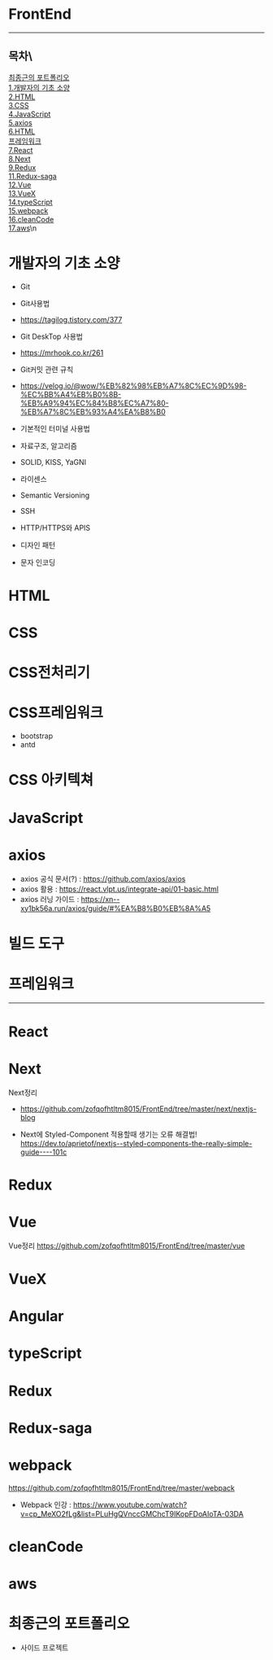 # FrontEnd
---
## 목차\
[최종근의 포트폴리오](#최종근의-포트폴리오) \
[1.개발자의 기초 소양](#개발자의-기초-소양)\
[2.HTML](#HTML)\
[3.CSS](#CSS)\
[4.JavaScript](#JavaScript)\
[5.axios](#axios)\
[6.HTML](#HTML)\
[프레임워크](#프레임워크)\
[7.React](#React)\
[8.Next](#Next)\
[9.Redux](#Redux)\
[11.Redux-saga](#Redux-saga)\
[12.Vue](#Vue)\
[13.VueX](#VueX)\
[14.typeScript](#typeScript)\
[15.webpack](#webpack)\
[16.cleanCode](#cleanCode)\
[17.aws](#aws)\n



# 개발자의 기초 소양
- Git
 - Git사용법
  - https://tagilog.tistory.com/377
 
 - Git DeskTop 사용법
  - https://mrhook.co.kr/261
  
 - Git커밋 관련 규칙
  - https://velog.io/@wow/%EB%82%98%EB%A7%8C%EC%9D%98-%EC%BB%A4%EB%B0%8B-%EB%A9%94%EC%84%B8%EC%A7%80-%EB%A7%8C%EB%93%A4%EA%B8%B0
  
- 기본적인 터미널 사용법
- 자료구조, 알고리즘
- SOLID, KISS, YaGNI
- 라이센스
- Semantic Versioning
- SSH
- HTTP/HTTPS와 APIS
- 디자인 패턴
- 문자 인코딩



# HTML




# CSS


# CSS전처리기

# CSS프레임워크
- bootstrap
- antd

# CSS 아키텍쳐



# JavaScript

# axios
- axios 공식 문서(?) :  https://github.com/axios/axios
- axios 활용 : https://react.vlpt.us/integrate-api/01-basic.html
- axios 러닝 가이드 : https://xn--xy1bk56a.run/axios/guide/#%EA%B8%B0%EB%8A%A5



# 빌드 도구



# 프레임워크
---

# React
# Next
Next정리
- https://github.com/zofqofhtltm8015/FrontEnd/tree/master/next/nextjs-blog

- Next에 Styled-Component 적용할때 생기는 오류 해결법! <br>
https://dev.to/aprietof/nextjs--styled-components-the-really-simple-guide----101c


# Redux

# Vue
Vue정리
https://github.com/zofqofhtltm8015/FrontEnd/tree/master/vue
# VueX

# Angular


# typeScript

# Redux

# Redux-saga

# webpack
 https://github.com/zofqofhtltm8015/FrontEnd/tree/master/webpack
- Webpack 인강 : https://www.youtube.com/watch?v=cp_MeXO2fLg&list=PLuHgQVnccGMChcT9IKopFDoAIoTA-03DA
# cleanCode

# aws 



# 최종근의 포트폴리오
- 사이드 프로젝트

